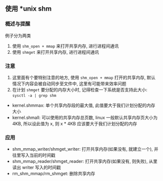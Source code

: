 ## 使用 *unix shm

### 概述与提醒
例子分为两类
1. 使用 `shm_open + mmap` 来打开共享内存, 进行进程间通讯
2. 使用 `shmget` 来打开共享内存, 进行进程间通讯

### 注意
1. 这里面有个要特别注意的地方, 使用 `shm_open + mmap` 打开的共享内存, 默认情况下内容会被自动同步至文件中, 这里有可能带来效率问题
2. 在计划 `shmget` 要分配的内存大小时, 记得检查一下系统是否支持此大小: `sysctl -a | grep shm`
  * kernel.shmmax: 单个共享内存段的最大值, 此值要大于我们计划分配的内存大小
  * kernel.shmall: 可以使用的共享内存总页数, linux 一般默认共享内存页大小为 4KB, 所以设此值为 x, 则 x * 4KB 应该要大于我们计划分配的内存

### 应用
* shm_mmap_writer/shmget_writer: 打开共享内存(如果没有, 就建立一个), 并往里写入当前的时间戳
* shm_mmap_reader/shmget_reader: 打开共享内存(如果没有, 则失败), 从里读出 writer 写入的时间戳
* rm_shm_mmap/rm_shmget: 删除共享内存

